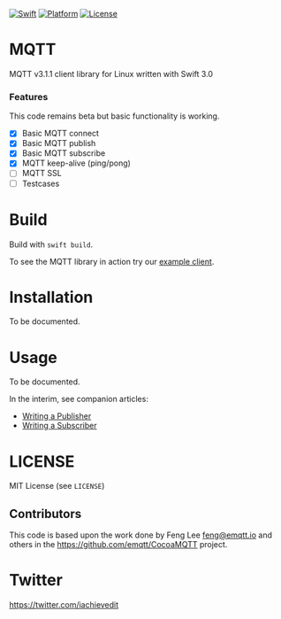 [![Swift][swift-badge]][swift-url]
[![Platform][platform-badge]][platform-url]
[![License][mit-badge]][mit-url]

MQTT
=========

MQTT v3.1.1 client library for Linux written with Swift 3.0

### Features
This code remains beta but basic functionality is working.  
- [x] Basic MQTT connect
- [x] Basic MQTT publish
- [x] Basic MQTT subscribe
- [x] MQTT keep-alive (ping/pong)
- [ ] MQTT SSL
- [ ] Testcases

Build
=====

Build with `swift build`.

To see the MQTT library in action try our [example client](https://github.com/iachievedit/MQTTClient).


Installation
=====
To be documented.


Usage
=====
To be documented.

In the interim, see companion articles:

* [Writing a Publisher](http://dev.iachieved.it/iachievedit/mqtt-with-swift-on-linux/)
* [Writing a Subscriber](http://dev.iachieved.it/iachievedit/mqtt-subscriptions-with-swift-on-linux/)

LICENSE
=======

MIT License (see `LICENSE`)

## Contributors

This code is based upon the work done by Feng Lee <feng@emqtt.io> and others in the https://github.com/emqtt/CocoaMQTT project.

Twitter
======

https://twitter.com/iachievedit

[swift-badge]: https://img.shields.io/badge/Swift-3.0-orange.svg?style=flat
[swift-url]: https://swift.org
[platform-badge]: https://img.shields.io/badge/OS-Linux-lightgray.svg?style=flat
[platform-url]: https://swift.org
[mit-badge]: https://img.shields.io/badge/License-MIT-blue.svg?style=flat
[mit-url]: https://tldrlegal.com/license/mit-license
